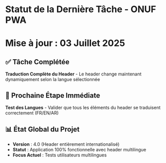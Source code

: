 # Statut de la Dernière Tâche - ONUF PWA
# Mise à jour : 03 Juillet 2025

## ✅ Tâche Complétée
**Traduction Complète du Header** - Le header change maintenant dynamiquement selon la langue sélectionnée

## 🎯 Prochaine Étape Immédiate
**Test des Langues** - Valider que tous les éléments du header se traduisent correctement (FR/EN/AR)

## 📊 État Global du Projet
- **Version** : 4.0 (Header entièrement internationalisé)
- **Statut** : Application 100% fonctionnelle avec header multilingue
- **Focus Actuel** : Tests utilisateurs multilingues
